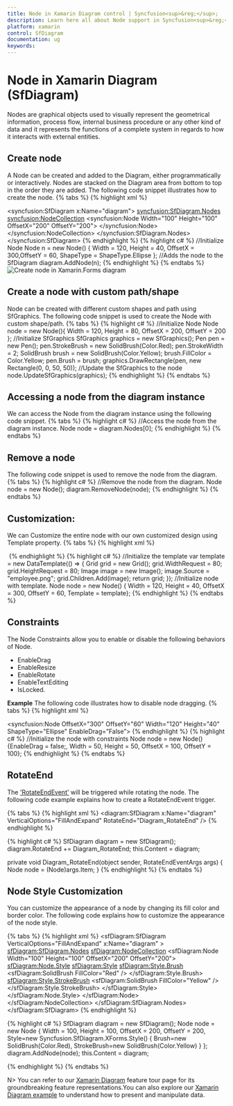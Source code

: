 ```yaml
---
title: Node in Xamarin Diagram control | Syncfusion<sup>&reg;</sup>;
description: Learn here all about Node support in Syncfusion<sup>&reg;</sup>; Xamarin Diagram (SfDiagram) control, its elements and more.
platform: xamarin
control: SfDiagram
documentation: ug
keywords: 
---
```


# Node in Xamarin Diagram (SfDiagram)
Nodes are graphical objects used to visually represent the geometrical information, process flow, internal business procedure or any other kind of data and it represents the functions of a complete system in regards to how it interacts with external entities.

## Create node
A Node can be created and added to the Diagram, either programmatically or interactively. Nodes are stacked on the Diagram area from bottom to top in the order they are added.
The following code snippet illustrates how to create the node.
{% tabs %}
{% highlight xml %}
<!--Initialize SfDiagram-->
<syncfusion:SfDiagram  x:Name="diagram">
    <!--Initialize NodeCollection-->
    <syncfusion:SfDiagram.Nodes>
        <syncfusion:NodeCollection>
            <!--Initialize Node-->
            <syncfusion:Node Width="100" Height="100" OffsetX="200" OffsetY="200">
            </syncfusion:Node>
        </syncfusion:NodeCollection>
    </syncfusion:SfDiagram.Nodes>
</syncfusion:SfDiagram>
{% endhighlight %}
{% highlight c# %}
//Initialize Node
Node n = new Node() { Width = 120, Height = 40, OffsetX = 300,OffsetY = 60, ShapeType = ShapeType.Ellipse };
//Adds the node to the SfDiagram
diagram.AddNode(n);
{% endhighlight %}
{% endtabs %}
![Create node in Xamarin.Forms diagram](Node_images/Node_img1.jpeg)

## Create a node with custom path/shape
Node can be created with different custom shapes and path using SfGraphics.
The following code snippet is used to create the Node with custom shape/path.
{% tabs %}
{% highlight c# %}
//Initialize Node
Node node = new Node(){ Width = 120, Height = 80, OffsetX = 200, OffsetY = 200 };
//Initialize SfGraphics
SfGraphics graphics = new SfGraphics();
Pen pen = new Pen();
pen.StrokeBrush = new SolidBrush(Color.Red);
pen.StrokeWidth = 2;
SolidBrush brush = new SolidBrush(Color.Yellow);
brush.FillColor = Color.Yellow;
pen.Brush = brush;
graphics.DrawRectangle(pen, new Rectangle(0, 0, 50, 50));
//Update the SfGraphics to the node
node.UpdateSfGraphics(graphics);
{% endhighlight %}
{% endtabs %}

## Accessing a node from the diagram instance
We can access the Node from the diagram instance using the following code snippet.
{% tabs %}
{% highlight c# %}
//Access the node from the diagram instance.
Node node = diagram.Nodes[0];
{% endhighlight %}
{% endtabs %}

## Remove a node
The following code snippet is used to remove the node from the diagram.
{% tabs %}
{% highlight c# %}
//Remove the node from the diagram.
Node node = new Node();
diagram.RemoveNode(node);
{% endhighlight %}
{% endtabs %}

## Customization:
We can Customize the entire node with our own customized design using Template property.
{% tabs %}
{% highlight xml %}
<!--Initialize the DataTemplate-->
<DataTemplate x:Key="template">
  <Grid WidthRequest="80" HeightRequest="80">
    <Image Source="diagram.png"/>
  </Grid>
</DataTemplate>
<!--Initialize node-->
<diagram:Node OffsetX="300" OffsetY="300" Width="60" Height="70" Template="{StaticResource template}" />
{% endhighlight %}
{% highlight c# %}
//Initialize the template
var template = new DataTemplate(() =>
{
    Grid grid = new Grid();
    grid.WidthRequest = 80;
    grid.HeightRequest = 80;
    Image image = new Image();
    image.Source = "employee.png";
    grid.Children.Add(image);
    return grid;
});
//Initialize node with template.
Node node = new Node() { Width = 120, Height = 40, OffsetX = 300, OffsetY = 60, Template = template};
{% endhighlight %}
{% endtabs %}

## Constraints
The Node Constraints allow you to enable or disable the following behaviors of Node.
  * EnableDrag
  * EnableResize
  * EnableRotate
  * EnableTextEditing
  * IsLocked.

**Example**
The following code illustrates how to disable node dragging.
{% tabs %}
{% highlight xml %}
<!--Initialize the node with constraints-->
<syncfusion:Node OffsetX="300" OffsetY="60" Width="120" Height="40" ShapeType="Ellipse" EnableDrag=”False”>
{% endhighlight %}
{% highlight c# %}
//Initialize the node with constraints
Node node = new Node() {EnableDrag = false;, Width = 50, Height = 50, OffsetX = 100, OffsetY = 100};
{% endhighlight %}
{% endtabs %}

## RotateEnd
The ['RotateEndEvent'](https://help.syncfusion.com/cr/xamarin/Syncfusion.SfDiagram.XForms.RotateEndEventArgs.html) will be triggered while rotating the node. The following code example explains how to create a RotateEndEvent trigger. 

{% tabs %}
{% highlight xml %}
<diagram:SfDiagram x:Name="diagram" VerticalOptions="FillAndExpand" RotateEnd="Diagram_RotateEnd" />
{% endhighlight %}

{% highlight c# %}
SfDiagram diagram = new SfDiagram();
diagram.RotateEnd += Diagram_RotateEnd; 
this.Content = diagram;

private void Diagram_RotateEnd(object sender, RotateEndEventArgs args)
{
    Node node = (Node)args.Item;
}
{% endhighlight %}
{% endtabs %}

## Node Style Customization
You can customize the appearance of a node by changing its fill color and border color. The following code explains how to customize the appearance of the node style.

{% tabs %}
{% highlight xml %}
<sfDiagram:SfDiagram  VerticalOptions="FillAndExpand" x:Name="diagram" >
    <sfDiagram:SfDiagram.Nodes>
        <sfDiagram:NodeCollection>
            <sfDiagram:Node Width="100" Height="100" OffsetX="200" OffsetY="200">
                <sfDiagram:Node.Style>
                    <sfDiagram:Style>
                        <sfDiagram:Style.Brush>
                            <sfDiagram:SolidBrush FillColor="Red" />
                        </sfDiagram:Style.Brush>
                        <sfDiagram:Style.StrokeBrush>
                            <sfDiagram:SolidBrush FillColor="Yellow" />
                        </sfDiagram:Style.StrokeBrush>
                    </sfDiagram:Style>
                </sfDiagram:Node.Style>
            </sfDiagram:Node>
        </sfDiagram:NodeCollection>
    </sfDiagram:SfDiagram.Nodes>
</sfDiagram:SfDiagram>
{% endhighlight %}

{% highlight c# %}
SfDiagram diagram = new SfDiagram();
Node node = new Node 
{ 
    Width = 100, 
    Height = 100, 
    OffsetX = 200, 
    OffsetY = 200,
    Style=new Syncfusion.SfDiagram.XForms.Style()
    {
        Brush=new SolidBrush(Color.Red),
        StrokeBrush=new SolidBrush(Color.Yellow)
    }
};
diagram.AddNode(node);
this.Content = diagram;

{% endhighlight %}
{% endtabs %} 

N> You can refer to our [Xamarin Diagram](https://www.syncfusion.com/xamarin-ui-controls/xamarin-diagram) feature tour page for its groundbreaking feature representations.You can also explore our [Xamarin Diagram example](https://github.com/syncfusion/xamarin-demos/tree/master/Forms/Diagram) to understand how to present and manipulate data.